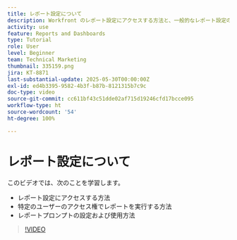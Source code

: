 ```yaml
---
title: レポート設定について
description: Workfront のレポート設定にアクセスする方法と、一般的なレポート設定の用途について説明します。
activity: use
feature: Reports and Dashboards
type: Tutorial
role: User
level: Beginner
team: Technical Marketing
thumbnail: 335159.png
jira: KT-8871
last-substantial-update: 2025-05-30T00:00:00Z
exl-id: ed4b3395-9582-4b3f-b87b-8121315b7c9c
doc-type: video
source-git-commit: cc611bf43c51dde02af715d19246cfd17bcce095
workflow-type: ht
source-wordcount: '54'
ht-degree: 100%

---
```


# レポート設定について

このビデオでは、次のことを学習します。

* レポート設定にアクセスする方法
* 特定のユーザーのアクセス権でレポートを実行する方法
* レポートプロンプトの設定および使用方法

>[!VIDEO](https://video.tv.adobe.com/v/3445864/?quality=12&learn=on&enablevpops&captions=jpn)
